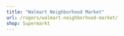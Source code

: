 ```yaml
---
title: "Walmart Neighborhood Market"
url: /rogers/walmart-neighborhood-market/
shop: Supermarkt
---
```

